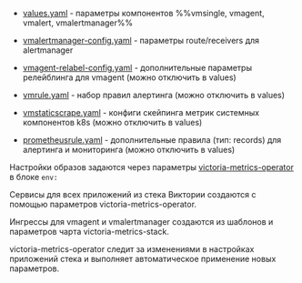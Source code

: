 - [values.yaml](https://gitlab.sirius.online/clusters/univ-prod/-/blob/main/helm/values/victoria-metrics-stack/values.yaml) - параметры компонентов %%vmsingle, vmagent, vmalert, vmalertmanager%%

- [vmalertmanager-config.yaml](https://gitlab.sirius.online/clusters/univ-prod/-/blob/main/helm/values/victoria-metrics-stack/vmalertmanager-config.yaml) - параметры route/receivers для alertmanager

- [vmagent-relabel-config.yaml](https://gitlab.sirius.online/clusters/univ-prod/-/blob/main/helm/values/victoria-metrics-stack/vmagent-relabel-config.yaml) - дополнительные параметры релейблинга для vmagent (можно отключить в values)

- [vmrule.yaml](https://gitlab.sirius.online/clusters/univ-prod/-/blob/main/helm/values/victoria-metrics-stack/vmrule.yaml) - набор правил алертинга (можно отключить в values)

- [vmstaticscrape.yaml](https://gitlab.sirius.online/clusters/univ-prod/-/blob/main/helm/values/victoria-metrics-stack/vmstaticscrape.yaml) - конфиги скейпинга метрик системных компонентов k8s (можно отключить в values)

- [prometheusrule.yaml](https://gitlab.sirius.online/clusters/univ-prod/-/blob/main/helm/values/victoria-metrics-stack/prometheusrule.yaml) - дополнительные правила (тип: records) для алертинга и мониторинга (можно отключить в values)

Настройки образов задаются через параметры [victoria-metrics-operator](https://gitlab.sirius.online/infra/victoria-metrics-operator/-/blob/main/chart/values.yaml) в блоке `env:`

Сервисы для всех приложений из стека Виктории создаются с помощью параметров victoria-metrics-operator.

Ингрессы для vmagent и vmalertmanager создаются из шаблонов и параметров чарта victoria-metrics-stack.

victoria-metrics-operator следит за изменениями в настройках приложений стека и выполняет автоматическое применение новых параметров.